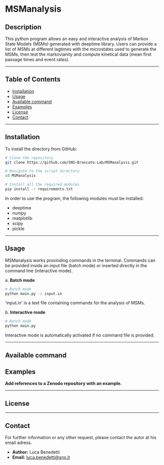 # MSManalysis

## Description

This python program allows an easy and interactive analysis of Markov State Models (MSMs) generated with deeptime library.
Users can provide a list of MSMs at different lagtimes with the microstates used to generate the MSMs, then test the markovianity and compute kinetical data (mean first passage times and event rates).

---

## Table of Contents

- [Installation](#installation)
- [Usage](#usage)
- [Available command](#available-command)
- [Examples](#examples)
- [License](#license)
- [Contact](#contact)

---

## Installation

To install the directory from GitHub:

```bash
# Clone the repository
git clone https://github.com/SNS-Brancato-Lab/MSManalysis.git

# Navigate to the script directory
cd MSManalysis

# Install all the required modules
pip install -r requirements.txt
```

In order to use the program, the following modules must be installed:

- deeptime
- numpy
- matplotlib
- scipy
- pickle

---

## Usage

MSManalysis works provinding commands in the terminal. Commands can be provided inside an input file (batch mode) or inserted directly in the command line (interactive mode).

a. **Batch mode**

```bash
# Batch mode
python main.py -i input.in
```

'input.in' is a text file containing commands for the analysis of MSMs.

b. **Interactive mode**

```bash
# Batch mode
python main.py
```

Interactive mode is automatically activated if no command file is provided.

---

## Available command



## Examples

**Add references to a Zenodo repository with an example.**

---

## License

---

## Contact

For further information or any other request, please contact the autor at his email adress.

- **Author:** Luca Benedetti
- **Email:** [luca.benedetti@sns.it](mailto\:luca.benedetti@sns.it)
